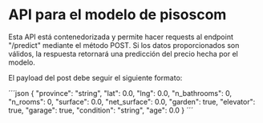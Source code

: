 # API para el modelo de pisoscom

Esta API está contenedorizada y permite hacer requests al endpoint "/predict" mediante el método POST. Si los datos proporcionados son válidos, la respuesta retornará una predicción del precio hecha por el modelo.

El payload del post debe seguir el siguiente formato:

´´´json
{
  "province": "string",
  "lat": 0.0,
  "lng": 0.0,
  "n_bathrooms": 0,
  "n_rooms": 0,
  "surface": 0.0,
  "net_surface": 0.0,
  "garden": true,
  "elevator": true,
  "garage": true,
  "condition": "string",
  "age": 0.0
}
´´´